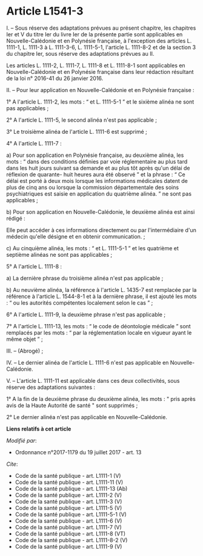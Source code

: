 # Article L1541-3

I. – Sous réserve des adaptations prévues au présent chapitre, les chapitres Ier et V du titre Ier du livre Ier de la
présente partie sont applicables en Nouvelle-Calédonie et en Polynésie française, à l'exception des articles L. 1111-1, L.
1111-3 à L. 1111-3-6, L. 1111-5-1, l'article L. 1111-8-2 et de la section 3 du chapitre Ier, sous réserve des adaptations
prévues au II. 

Les articles L. 1111-2, L. 1111-7, L. 1111-8 et L. 1111-8-1 sont applicables en Nouvelle-Calédonie et en Polynésie française
dans leur rédaction résultant de la loi n° 2016-41 du 26 janvier 2016. 

II. – Pour leur application en Nouvelle-Calédonie et en Polynésie française : 

1° A l'article L. 1111-2, les mots : “ et L. 1111-5-1 ” et le sixième alinéa ne sont pas applicables ; 

2° A l'article L. 1111-5, le second alinéa n'est pas applicable ; 

3° Le troisième alinéa de l'article L. 1111-6 est supprimé ; 

4° A l'article L. 1111-7 : 

a) Pour son application en Polynésie française, au deuxième alinéa, les mots : “ dans des conditions définies par voie
réglementaire au plus tard dans les huit jours suivant sa demande et au plus tôt après qu'un délai de réflexion de quarante-
huit heures aura été observé ” et la phrase : “ Ce délai est porté à deux mois lorsque les informations médicales datent de
plus de cinq ans ou lorsque la commission départementale des soins psychiatriques est saisie en application du quatrième
alinéa. ” ne sont pas applicables ; 

b) Pour son application en Nouvelle-Calédonie, le deuxième alinéa est ainsi rédigé : 

Elle peut accéder à ces informations directement ou par l'intermédiaire d'un médecin qu'elle désigne et en obtenir
communication. ; 

c) Au cinquième alinéa, les mots : “ et L. 1111-5-1 ” et les quatrième et septième alinéas ne sont pas applicables ; 

5° A l'article L. 1111-8 : 

a) La dernière phrase du troisième alinéa n'est pas applicable ; 

b) Au neuvième alinéa, la référence à l'article L. 1435-7 est remplacée par la référence à l'article L. 1544-8-1 et à la
dernière phrase, il est ajouté les mots : “ ou les autorités compétentes localement selon le cas ” ; 

6° A l'article L. 1111-9, la deuxième phrase n'est pas applicable ; 

7° A l'article L. 1111-13, les mots : “ le code de déontologie médicale ” sont remplacés par les mots : “ par la
réglementation locale en vigueur ayant le même objet ” ; 

III. – (Abrogé) ; 

IV. – Le dernier alinéa de l'article L. 1111-6 n'est pas applicable en Nouvelle-Calédonie. 

V. – L'article L. 1111-11 est applicable dans ces deux collectivités, sous réserve des adaptations suivantes : 

1° A la fin de la deuxième phrase du deuxième alinéa, les mots : " pris après avis de la Haute Autorité de santé " sont
supprimés ; 

2° Le dernier alinéa n'est pas applicable en Nouvelle-Calédonie.

**Liens relatifs à cet article**

_Modifié par_:

  - Ordonnance n°2017-1179 du 19 juillet 2017 - art. 13

_Cite_:

  - Code de la santé publique - art. L1111-1 (V)
  - Code de la santé publique - art. L1111-11 (V)
  - Code de la santé publique - art. L1111-13 (Ab)
  - Code de la santé publique - art. L1111-2 (V)
  - Code de la santé publique - art. L1111-3 (V)
  - Code de la santé publique - art. L1111-5 (V)
  - Code de la santé publique - art. L1111-5-1 (V)
  - Code de la santé publique - art. L1111-6 (V)
  - Code de la santé publique - art. L1111-7 (V)
  - Code de la santé publique - art. L1111-8 (VT)
  - Code de la santé publique - art. L1111-8-2 (V)
  - Code de la santé publique - art. L1111-9 (V)
